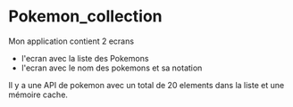 # Pokemon_collection

Mon application contient 2 ecrans

- l'ecran avec la liste des Pokemons
- l'ecran avec le nom des pokemons et sa notation

Il y a une API de pokemon avec un total de 20 elements dans la liste
et une mémoire cache.

